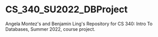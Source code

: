 # CS_340_SU2022_DBProject
Angela Montez's and Benjamin Ling's Repository for CS 340: Intro To Databases, Summer 2022, course project.

